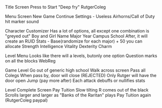 Title Screen
  Press to Start
  "Deep fry" RutgerColeg

Menu Screen
  New Game
  Continue
  Settings - Useless
  Airhorns/Call of Duty hit marker sound

Character Customizer
  Has a lot of options, all except one combination is "greyed out"
  Boy and Girl
  Name
  Major
  Year
  Campus
  School
  After, it will create an RUID
  Stats - Base(randomize for each major) + 50 you can allocate
    Strength
    Intelligence
    Vitality
    Dexterity
    Charm
  
Level Menu
  Looks like there will a levels, butonly one option
  Question marks on all the blocks
  WebReg

Game Level
  Go out of generic high school
  Walk across screen
  Pass all Colegs
    When pass by, door will close (REJECTED)
    Only Rutger will have the door open
  Jump (pay more after)
  Each attack debuffs or nullifies stats
 
Level Complete Screen
  Pay Tuition
  Slow tilting R comes out of the black
  Scrolls larger and larger as "Banks of the Raritan" plays
  Pay Tuition again (RutgerColeg paypal)
